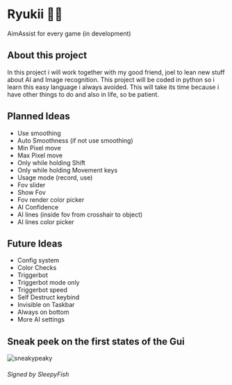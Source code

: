 # Ryukii 💜🎁
AimAssist for every game (in development)

## About this project
In this project i will work together with my good friend,
joel to lean new stuff about AI and Image recognition.
This project will be coded in python so i learn this easy
language i always avoided. This will take its time because
i have other things to do and also in life, so be patient.

## Planned Ideas
- Use smoothing
- Auto Smoothness
(if not use smoothing)
- Min Pixel move
- Max Pixel move
- Only while holding Shift
- Only while holding Movement keys
- Usage mode (record, use)
- Fov slider
- Show Fov
- Fov render color picker
- AI Confidence
- AI lines (inside fov from crosshair to object)
- AI lines color picker

## Future Ideas
- Config system
- Color Checks
- Triggerbot
- Triggerbot mode only
- Triggerbot speed
- Self Destruct keybind
- Invisible on Taskbar
- Always on bottom
- More AI settings

## Sneak peek on the first states of the Gui
![sneakypeaky](https://github.com/user-attachments/assets/cfdcfa84-f949-4e02-bdd7-c87ba83e680a)

###### Signed by SleepyFish
